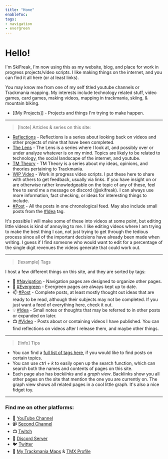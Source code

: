 ```yaml
---
title: "Home"
enableToc: 
tags:
- navigation
- evergreen
---
```

# Hello!
I'm SkiFreak, I'm now using this as my website, blog, and place for work in progress projects/video scripts. I like making things on the internet, and you can find it all here (or at least links).

You may know me from one of my self titled youtube channels or Trackmania mapping. My interests include technology related stuff, video games, card games, making videos, mapping in trackmania, skiing, & mountain biking.

- [[My Projects]] - Projects and things I'm trying to make happen.

---
> [!note] Articles & series on this site:

- [Reflections](./tags/reflection) - Reflections is a series about looking back on videos and other projects of mine that have been completed.
- [The Lens](./tags/thelens) - The Lens is a series where I look at, and possibly over or under analyze whatever is on my mind. Topics are likely to be related to technology, the social landscape of the internet, and youtube.
- [TM Theory](./tags/tmtheory) - TM Theory is a series about my ideas, opinions, and theories pertaining to Trackmania.
- [WIP Video](./tags/wipvideo) - Work in progress video scripts. I put these here to share with others to get feedback, usually via links. If you have insight on or are otherwise rather knowledgeable on the topic of any of these, feel free to send me a message on discord (@skifreak). I can always use more information, fact checking, or ideas for interesting things to include.
- [#Post](./tags/post) - All the posts in one chronological feed. May also include small posts from the [#Idea](./tags/idea) tag.

It's possible I will make some of these into videos at some point, but editing little videos is kind of annoying to me. I like editing videos where I am trying to make the best thing I can, not just trying to get through the tedious process since all of the important decisions have already been made when writing. I guess if I find someone who would want to edit for a percentage of the single digit revenues the videos generate that could work out.

---
> [!example] Tags

I host a few different things on this site, and they are sorted by tags:
- 📁 [#Navigation](./tags/navigation) - Navigation pages are designed to organize other pages.
- 🌲 [#Evergreen](./tags/evergreen) - Evergreen pages are always kept up to date. 
- 📫 [#Post](./tags/post) - Complete posts, at least mostly thought out ideas that are ready to be read, although their subjects may not be completed. If you just want a feed of everything here, check it out.
- 💡 [#Idea](./tags/idea) - Small notes or thoughts that may be referred to in other posts or expanded on later.
- 📺 [#Video](./tags/video) - Posts about or containing videos I have published. You can find reflections on videos after I release them, and maybe other things.

---
> [!info] Tips

- You can find a [full list of tags here](/tags/), if you would like to find posts on certain topics.
- You can use *ctrl + k* to easily open up the search function, which can search both the names and contents of pages on this site.
- Each page also has *backlinks* and a *graph view*. Backlinks show you all other pages on the site that mention the one you are currently on. The graph view shows all related pages in a cool little graph. It's also a nice fidget toy.

---
### Find me on other platforms:
- 🎥 [YouTube Channel](https://www.youtube.com/@Ski_Freak)
- 📹 [Second Channel](https://www.youtube.com/@SkiFreakTM)
- 📺 [Twitch](https://www.twitch.tv/that_ski_freak)
- 📰 [Discord Server](https://discord.gg/sRB54zg)
- 🐦 [Twitter](https://twitter.com/That_Ski_Freak)
- 🚗 [My Trackmania Maps](https://www.youtube.com/@ThatSkiFreak/videos) & [TMX Profile](https://trackmania.exchange/user/profile/27633)

